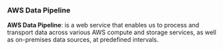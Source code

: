 ### AWS Data Pipeline

**AWS Data Pipeline**: is a web service that enables us to process and transport data across various AWS compute and storage services, as well as on-premises data sources, at predefined intervals.
